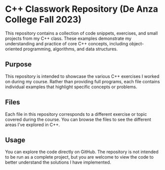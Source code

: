# C++ Classwork Repository (De Anza College Fall 2023)

This repository contains a collection of code snippets, exercises, and small projects from my C++ class. These examples demonstrate my understanding and practice of core C++ concepts, including object-oriented programming, algorithms, and data structures.

## Purpose

This repository is intended to showcase the various C++ exercises I worked on during my course. Rather than providing full programs, each file contains individual examples that highlight specific concepts or problems.

## Files

Each file in this repository corresponds to a different exercise or topic covered during the course. You can browse the files to see the different areas I’ve explored in C++.

## Usage

You can explore the code directly on GitHub. The repository is not intended to be run as a complete project, but you are welcome to view the code to better understand the solutions I have implemented.
